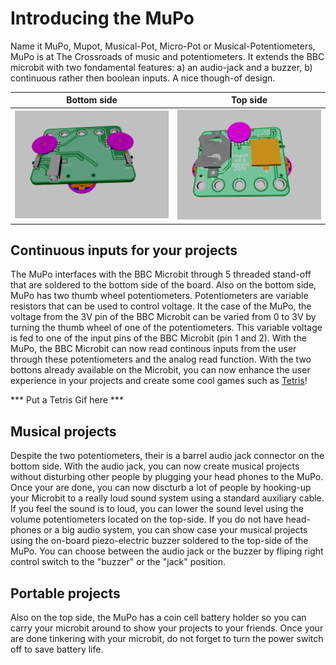 # Introducing the MuPo

Name it MuPo, Mupot, Musical-Pot, Micro-Pot or Musical-Potentiometers, MuPo is at The Crossroads of music and potentiometers. It extends the BBC microbit with two fondamental features: a) an audio-jack and a buzzer, b) continuous rather then boolean inputs. A nice though-of design.

Bottom side| Top side
---|---
![The MuPo](./images/3Dv6/mupot3d.png)|![The MuPo](./images/3Dv6/mupot3d2de2.png)

## Continuous inputs for your projects

The MuPo interfaces with the BBC Microbit through 5 threaded stand-off that are soldered to the bottom side of the board. Also on the bottom side, MuPo has two thumb wheel potentiometers. Potentiometers are variable resistors that can be used to control voltage. It the case of the MuPo, the voltage from the 3V pin of the BBC Microbit can be varied from 0 to 3V by turning the thumb wheel of one of the potentiometers. This variable voltage is fed to one of the input pins of the BBC Microbit (pin 1 and 2). With the MuPo, the BBC Microbit can now read continous inputs from the user through these potentiometers and the analog read function. With the two bottons already available on the Microbit, you can now enhance the user experience in your projects and create some cool games such as [Tetris](page3.md)!

*** Put a Tetris Gif here ***

## Musical projects

Despite the two potentiometers, their is a barrel audio jack connector on the bottom side. With the audio jack, you can now create musical projects without disturbing other people by plugging your head phones to the MuPo. Once your are done, you can now discturb a lot of people by hooking-up your Microbit to a really loud sound system using a standard auxiliary cable. If you feel the sound is to loud, you can lower the sound level using the volume potentiometers located on the top-side. If you do not have head-phones or a big audio system, you can show case your musical projects using the on-board piezo-electric buzzer soldered to the top-side of the MuPo. You can choose between the audio jack or the buzzer by fliping right control switch to the "buzzer" or the "jack" position. 

## Portable projects

Also on the top side, the MuPo has a coin cell battery holder so you can carry your microbit around to show your projects to your friends. Once your are done tinkering with your microbit, do not forget to turn the power switch off to save battery life.



